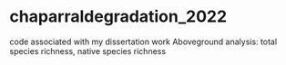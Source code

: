 # chaparraldegradation_2022
code associated with my dissertation work
Aboveground analysis: total species richness, native species richness
